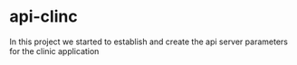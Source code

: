 # api-clinc
In this project we started to establish and create the api server parameters for the clinic application
